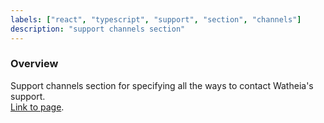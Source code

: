 ```yaml
---
labels: ["react", "typescript", "support", "section", "channels"]
description: "support channels section"
---
```


### Overview

Support channels section for specifying all the ways to contact Watheia's support.  
[Link to page](https://bit.dev/support-plans).